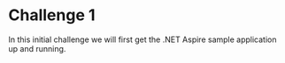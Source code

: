 # Challenge 1

In this initial challenge we will first get the .NET Aspire sample application up and running.
